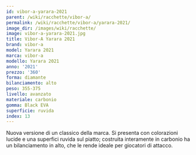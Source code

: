 ```yaml
---
id: vibor-a-yarara-2021
parent: /wiki/racchette/vibor-a/
permalink: /wiki/racchette/vibor-a/yarara-2021/
image_dir: /images/wiki/racchette/
image: vibor-a-yarara-2021.jpg
title: Vibor-A Yarara 2021
brand: vibor-a
model: Yarara 2021
marca: vibor-a
modello: Yarara 2021
anno: '2021'
prezzo: '360'
forma: diamante
bilanciamento: alto
peso: 355-375
livello: avanzato
materiale: carbonio
gomma: Black EVA
superficie: ruvida
index: 13
---
```

Nuova versione di un classico della marca. Si presenta con colorazioni lucide e una superfici ruvida sul piatto; costruita interamente in carbonio ha un bilanciamento in alto, che le rende ideale per giocatori di attacco.